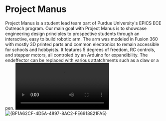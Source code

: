 # Project Manus
 
Project Manus is a student lead team part of Purdue University's EPICS ECE Outreach program. Our main goal with Project Manus is to showcase engineering design principles to prospective students through an interactive, easy to build robotic arm. The arm was modeled in Fusion 360 with mostly 3D printed parts and common electronics to remain accessible for schools and hobbyists. It features 5 degrees of freedom, RC controls, and stepper motors, all controled by an Arduino for expandibility. The endeffector can be replaced with various attatchments such as a claw or a pen. 
![video1](Media/20241126_173315.mp4)
![{BF1A62CF-4D5A-4897-8AC2-FE6918821FA5}](https://github.com/user-attachments/assets/f1ff2cce-f473-4402-871e-7de717b2ebb8)
